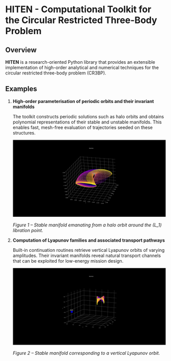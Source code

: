# HITEN - Computational Toolkit for the Circular Restricted Three-Body Problem

## Overview

**HITEN** is a research-oriented Python library that provides an extensible implementation of high-order analytical and numerical techniques for the circular restricted three-body problem (CR3BP).

## Examples

1. **High-order parameterisation of periodic orbits and their invariant manifolds**

   The toolkit constructs periodic solutions such as halo orbits and obtains polynomial representations of their stable and unstable manifolds. This enables fast, mesh-free evaluation of trajectories seeded on these structures.

   ![Halo orbit stable manifold](results/plots/halo_stable_manifold.svg)

   *Figure&nbsp;1 – Stable manifold emanating from a halo orbit around the \(L_1\) libration point.*

2. **Computation of Lyapunov families and associated transport pathways**

   Built-in continuation routines retrieve vertical Lyapunov orbits of varying amplitudes. Their invariant manifolds reveal natural transport channels that can be exploited for low-energy mission design.

   ![Vertical Lyapunov orbit stable manifold](results/plots/vl_stable_manifold.svg)

   *Figure&nbsp;2 – Stable manifold corresponding to a vertical Lyapunov orbit.*
